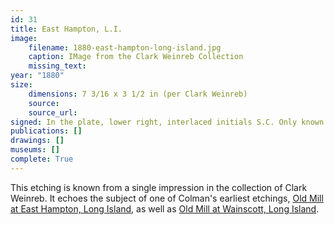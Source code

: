 ```yaml
---
id: 31
title: East Hampton, L.I.
image:
    filename: 1880-east-hampton-long-island.jpg
    caption: IMage from the Clark Weinreb Collection
    missing_text: 
year: "1880"
size:
    dimensions: 7 3/16 x 3 1/2 in (per Clark Weinreb)
    source: 
    source_url: 
signed: In the plate, lower right, interlaced initials S.C. Only known impression also hand-signed.
publications: []
drawings: []
museums: []
complete: True
---
```

This etching is known from a single impression in the collection of Clark Weinreb. It echoes the subject of one of Colman's earliest etchings, [Old Mill at East Hampton, Long Island](#2), as well as [Old Mill at Wainscott, Long Island](#19).